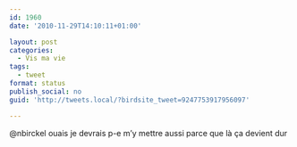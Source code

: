 ```yaml
---
id: 1960
date: '2010-11-29T14:10:11+01:00'

layout: post
categories:
  - Vis ma vie
tags:
  - tweet
format: status
publish_social: no
guid: 'http://tweets.local/?birdsite_tweet=9247753917956097'

---
```


@nbirckel ouais je devrais p-e m’y mettre aussi parce que là ça devient dur
